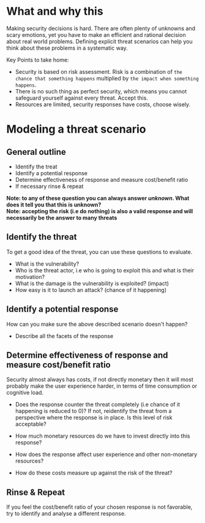 # What and why this

Making security decisions is hard. There are often plenty of unknowns and scary emotions, yet you have to make an efficient and rational decision about real world problems.
Defining explicit threat scenarios can help you think about these problems in a systematic way.

Key Points to take home:

* Security is based on risk assessment. Risk is a combination of `the chance that something happens` multiplied by `the impact when something happens`.
* There is no such thing as perfect security, which means you cannot safeguard yourself against every threat. Accept this.
* Resources are limited, security responses have costs, choose wisely.

# Modeling a threat scenario

## General outline

* Identify the treat
* Identify a potential response
* Determine effectiveness of response and measure cost/benefit ratio
* If necessary rinse & repeat

__Note: to any of these question you can always answer _unknown_. What does it tell you that this is unknown?__  
__Note: accepting the risk (i.e do nothing) is also a valid response and will necessarily be the answer to many threats__

## Identify the threat

To get a good idea of the threat, you can use these questions to evaluate.

* What is the vulnerability?
* Who is the threat actor, i.e who is going to exploit this and what is their motivation?
* What is the damage is the vulnerability is exploited? (impact)
* How easy is it to launch an attack? (chance of it happening)

## Identify a potential response

How can you make sure the above described scenario doesn't happen?

* Describe all the facets of the response 

## Determine effectiveness of response and measure cost/benefit ratio

Security almost always has costs, if not directly monetary then it will most probably make the user experience harder, in terms of time consumption or cognitive load.

* Does the response counter the threat completely (i.e chance of it happening is reduced to 0)? If not, reidentify the threat from a perspective where the response is in place. Is this level of risk acceptable?
* How much monetary resources do we have to invest directly into this response?
* How does the response affect user experience and other non-monetary resources?

* How do these costs measure up against the risk of the threat?

## Rinse & Repeat

If you feel the cost/benefit ratio of your chosen response is not favorable, try to identify and analyse a different response.


